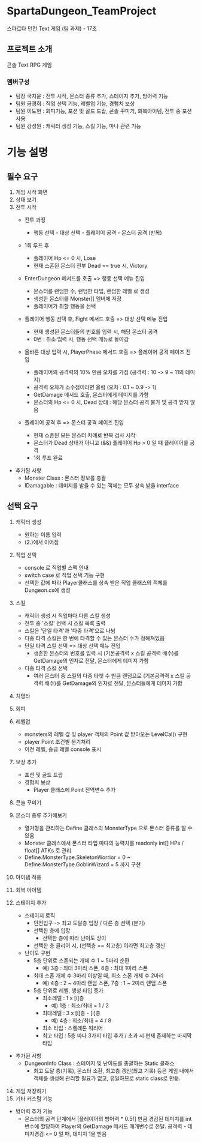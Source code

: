 # SpartaDungeon_TeamProject
스파르타 던전 Text 게임 (팀 과제) - 17조

## 프로젝트 소개
콘솔 Text RPG 게임

### 멤버구성
- 팀장 국지윤 : 전투 시작, 몬스터 종류 추가, 스테이지 추가, 방어력 기능
- 팀원 금경희 : 직업 선택 기능, 레벨업 기능, 경험치 보상
- 팀원 이도현 : 회피기능, 포션 및 골드 드랍, 콘솔 꾸미기, 회복아이템, 전투 중 포션 사용
- 팀원 강성원 : 캐릭터 생성 기능, 스킬 기능, 마나 관련 기능

# 기능 설명

## 필수 요구

1. 게임 시작 화면
2. 상태 보기
3. 전투 시작
   - 전투 과정
     - 행동 선택 - 대상 선택 - 플레이어 공격 - 몬스터 공격 (반복)
   - 1회 루프 후
     - 플레이어 Hp <= 0 시, Lose
     - 현재 스폰된 몬스터 전부 Dead == true 시, Victory
       
   - EnterDungeon 메서드를 호출 => 행동 선택 메뉴 진입
     - 몬스터를 랜덤한 수, 랜덤한 타입, 랜덤한 레벨 로 생성
     - 생성한 몬스터를 Monster[] 멤버에 저장
     - 플레이어가 취할 행동을 선택
       
   - 플레이어 행동 선택 후, Fight 메서드 호출 => 대상 선택 메뉴 진입
     - 현재 생성된 몬스터들의 번호를 입력 시, 해당 몬스터 공격
     - 0번 : 취소 입력 시, 행동 선택 메뉴로 돌아감
       
   - 올바른 대상 입력 시, PlayerPhase 메서드 호출 => 플레이어 공격 페이즈 진입
     - 플레이어의 공격력의 10% 만큼 오차를 가짐 (공격력 : 10 -> 9 ~ 11의 데미지)
     - 공격력 오차가 소수점이라면 올림 (오차 : 0.1 ~ 0.9 -> 1)
     - GetDamage 메서드 호출, 몬스터에게 데미지를 가함
     - 몬스터의 Hp <= 0 시, Dead 상태 : 해당 몬스터 공격 불가 및 공격 받지 않음

   - 플레이어 공격 후 => 몬스터 공격 페이즈 진입
     - 현재 스폰된 모든 몬스터 차례로 반복 검사 시작
     - 몬스터가 Dead 상태가 아니고 (&&) 플레이어 Hp > 0 일 때 플레이어를 공격
     - 1회 루프 완료

- 추가된 사항
  - Monster Class : 몬스터 정보를 총괄
  - IDamagable : 데미지를 받을 수 있는 객체는 모두 상속 받을 interface

## 선택 요구

1. 캐릭터 생성
   - 원하는 이름 입력
   - (2.)에서 이어짐
2. 직업 선택
   - console 로 직업별 스팩 안내
   - switch case 로 직업 선택 기능 구현 
   - 선택한 값에 따라 Player클래스를 상속 받은 직업 클래스의 객체를 Dungeon.cs에 생성


4. 스킬
   - 캐릭터 생성 시 직업마다 다른 스킬 생성
   - 전투 중 '스킬' 선택 시 스킬 목록 출력
   - 스킬은 '단일 타격'과 '다중 타격'으로 나뉨
   - 다중 타격 스킬은 한 번에 타격할 수 있는 몬스터 수가 정해져있음
   - 단일 타격 스킬 선택 => 대상 선택 메뉴 진입
     - 생존한 몬스터의 번호를 입력 시 (기본공격력 x 스킬 공격력 배수)를 GetDamage의 인자로 전달, 몬스터에게 데미지 가함
   - 다중 타격 스킬 선택
     - 여러 몬스터 중 스킬의 다중 타겟 수 만큼 랜덤으로 (기본공격력 x 스킬 공격력 배수)를 GetDamage의 인자로 전달, 몬스터들에게 데미지 가함
5. 치명타
6. 회피


7. 레벨업
   - monsters의 레벨 값 및 player 객체의 Point 값 받아오는 LevelCal() 구현
   - player Point 조건별 분기처리
   - 이전 레벨, 승급 레벨 console 표시
9. 보상 추가
    - 포션 및 골드 드랍
    - 경험치 보상
      - Player 클래스에 Point 전역변수 추가


11. 콘솔 꾸미기
12. 몬스터 종류 추가해보기
    - 열거형을 관리하는 Define 클래스의 MonsterType 으로 몬스터 종류를 알 수 있음
    - Monster 클래스에서 몬스터 타입 마다의 능력치를 readonly int[] HPs / float[] ATKs 로 관리
    - Define.MonsterType.SkeletonWorrior = 0 ~ Define.MonsterType.GoblinWizard = 5 까지 구현
13. 아이템 적용
14. 회복 아이템
15. 스테이지 추가
    - 스테이지 로직
      - 던전입구 -> 최고 도달층 입장 / 다른 층 선택 (분기)
      - 선택한 층에 입장
        - 선택한 층에 따라 난이도 상이
      - 선택한 층 클리어 시, (선택층 == 최고층) 이라면 최고층 갱신
    - 난이도 구현
      - 5층 단위로 스폰되는 개체 수 1 ~ 5마리 순환
        - 예) 3층 : 최대 3마리 스폰, 6층 : 최대 1마리 스폰
      - 최대 스폰 개체 수 3마리 이상일 때, 최소 스폰 개체 수 2마리
        - 예) 4층 : 2 ~ 4마리 랜덤 스폰, 7층 : 1 ~ 2마리 랜덤 스폰
      - 5층 단위로 레벨, 생성 타입 증가.
        - 최소레벨 : 1 x [i]층
          - 예) 1층 : 최소/최대 = 1 / 2
        - 최대레벨 : 3 x [i]층 - [i]층
          - 예) 4층 : 최소/최대 = 4 / 8
        - 최소 타입 : 스켈레톤 워리어
        - 최고 타입 : 5층 마다 3가지 타입 추가 / 초과 시 현재 존재하는 마지막 타입
       
- 추가된 사항
  - DungeonInfo Class : 스테이지 및 난이도를 총괄하는 Static 클래스
    - 최고 도달 층(기록), 몬스터 소환, 최고층 갱신(최고 기록) 등은 게임 내에서 객체를 생성해 관리할 필요가 없고, 유일하므로 static class로 만듦.
14. 게임 저장하기
15. 기타 커스텀 기능

- 방어력 추가 기능
  - 몬스터의 공격 단계에서 [플레이어의 방어력 * 0.5f] 만큼 경감된 데미지를 int 변수에 할당하여 Player의 GetDamage 메서드 매개변수로 전달. 공격력 - 데미지경감 <= 0 일 때, 데미지 1을 받음

